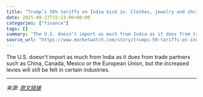 ```yaml
---
title: "Trump’s 50% tariffs on India kick in. Clothes, jewelry and shrimp are getting hit."
date: 2025-08-27T15:23:00+08:00
categories: ["finance"]
tags: []
summary: "The U.S. doesn’t import as much from India as it does from trade partners such as China, Canada, Mexico or the European Union, but the increased levies will still be felt in certain industries."
source_url: "https://www.marketwatch.com/story/trumps-50-tariffs-on-india-kick-in-clothes-jewelry-and-shrimp-are-getting-hit-b9dacd32?mod=mw_rss_topstories"
---
```


The U.S. doesn’t import as much from India as it does from trade partners such as China, Canada, Mexico or the European Union, but the increased levies will still be felt in certain industries.

---

*来源: [原文链接](https://www.marketwatch.com/story/trumps-50-tariffs-on-india-kick-in-clothes-jewelry-and-shrimp-are-getting-hit-b9dacd32?mod=mw_rss_topstories)*
